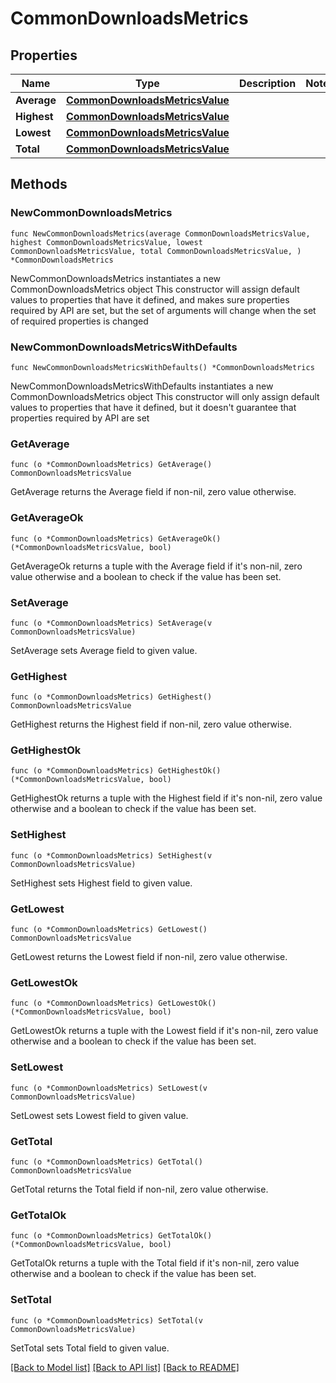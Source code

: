 # CommonDownloadsMetrics

## Properties

Name | Type | Description | Notes
------------ | ------------- | ------------- | -------------
**Average** | [**CommonDownloadsMetricsValue**](CommonDownloadsMetricsValue.md) |  | 
**Highest** | [**CommonDownloadsMetricsValue**](CommonDownloadsMetricsValue.md) |  | 
**Lowest** | [**CommonDownloadsMetricsValue**](CommonDownloadsMetricsValue.md) |  | 
**Total** | [**CommonDownloadsMetricsValue**](CommonDownloadsMetricsValue.md) |  | 

## Methods

### NewCommonDownloadsMetrics

`func NewCommonDownloadsMetrics(average CommonDownloadsMetricsValue, highest CommonDownloadsMetricsValue, lowest CommonDownloadsMetricsValue, total CommonDownloadsMetricsValue, ) *CommonDownloadsMetrics`

NewCommonDownloadsMetrics instantiates a new CommonDownloadsMetrics object
This constructor will assign default values to properties that have it defined,
and makes sure properties required by API are set, but the set of arguments
will change when the set of required properties is changed

### NewCommonDownloadsMetricsWithDefaults

`func NewCommonDownloadsMetricsWithDefaults() *CommonDownloadsMetrics`

NewCommonDownloadsMetricsWithDefaults instantiates a new CommonDownloadsMetrics object
This constructor will only assign default values to properties that have it defined,
but it doesn't guarantee that properties required by API are set

### GetAverage

`func (o *CommonDownloadsMetrics) GetAverage() CommonDownloadsMetricsValue`

GetAverage returns the Average field if non-nil, zero value otherwise.

### GetAverageOk

`func (o *CommonDownloadsMetrics) GetAverageOk() (*CommonDownloadsMetricsValue, bool)`

GetAverageOk returns a tuple with the Average field if it's non-nil, zero value otherwise
and a boolean to check if the value has been set.

### SetAverage

`func (o *CommonDownloadsMetrics) SetAverage(v CommonDownloadsMetricsValue)`

SetAverage sets Average field to given value.


### GetHighest

`func (o *CommonDownloadsMetrics) GetHighest() CommonDownloadsMetricsValue`

GetHighest returns the Highest field if non-nil, zero value otherwise.

### GetHighestOk

`func (o *CommonDownloadsMetrics) GetHighestOk() (*CommonDownloadsMetricsValue, bool)`

GetHighestOk returns a tuple with the Highest field if it's non-nil, zero value otherwise
and a boolean to check if the value has been set.

### SetHighest

`func (o *CommonDownloadsMetrics) SetHighest(v CommonDownloadsMetricsValue)`

SetHighest sets Highest field to given value.


### GetLowest

`func (o *CommonDownloadsMetrics) GetLowest() CommonDownloadsMetricsValue`

GetLowest returns the Lowest field if non-nil, zero value otherwise.

### GetLowestOk

`func (o *CommonDownloadsMetrics) GetLowestOk() (*CommonDownloadsMetricsValue, bool)`

GetLowestOk returns a tuple with the Lowest field if it's non-nil, zero value otherwise
and a boolean to check if the value has been set.

### SetLowest

`func (o *CommonDownloadsMetrics) SetLowest(v CommonDownloadsMetricsValue)`

SetLowest sets Lowest field to given value.


### GetTotal

`func (o *CommonDownloadsMetrics) GetTotal() CommonDownloadsMetricsValue`

GetTotal returns the Total field if non-nil, zero value otherwise.

### GetTotalOk

`func (o *CommonDownloadsMetrics) GetTotalOk() (*CommonDownloadsMetricsValue, bool)`

GetTotalOk returns a tuple with the Total field if it's non-nil, zero value otherwise
and a boolean to check if the value has been set.

### SetTotal

`func (o *CommonDownloadsMetrics) SetTotal(v CommonDownloadsMetricsValue)`

SetTotal sets Total field to given value.



[[Back to Model list]](../README.md#documentation-for-models) [[Back to API list]](../README.md#documentation-for-api-endpoints) [[Back to README]](../README.md)


